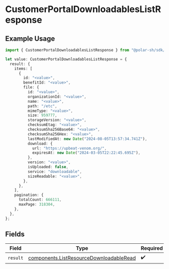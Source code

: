 # CustomerPortalDownloadablesListResponse

## Example Usage

```typescript
import { CustomerPortalDownloadablesListResponse } from "@polar-sh/sdk/models/operations/customerportaldownloadableslist.js";

let value: CustomerPortalDownloadablesListResponse = {
  result: {
    items: [
      {
        id: "<value>",
        benefitId: "<value>",
        file: {
          id: "<value>",
          organizationId: "<value>",
          name: "<value>",
          path: "/etc",
          mimeType: "<value>",
          size: 959777,
          storageVersion: "<value>",
          checksumEtag: "<value>",
          checksumSha256Base64: "<value>",
          checksumSha256Hex: "<value>",
          lastModifiedAt: new Date("2024-08-05T13:57:34.741Z"),
          download: {
            url: "https://upbeat-venom.org/",
            expiresAt: new Date("2024-03-05T22:22:45.695Z"),
          },
          version: "<value>",
          isUploaded: false,
          service: "downloadable",
          sizeReadable: "<value>",
        },
      },
    ],
    pagination: {
      totalCount: 666111,
      maxPage: 318304,
    },
  },
};
```

## Fields

| Field                                                                                              | Type                                                                                               | Required                                                                                           | Description                                                                                        |
| -------------------------------------------------------------------------------------------------- | -------------------------------------------------------------------------------------------------- | -------------------------------------------------------------------------------------------------- | -------------------------------------------------------------------------------------------------- |
| `result`                                                                                           | [components.ListResourceDownloadableRead](../../models/components/listresourcedownloadableread.md) | :heavy_check_mark:                                                                                 | N/A                                                                                                |